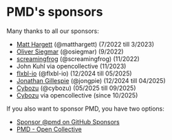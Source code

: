 # PMD's sponsors

Many thanks to all our sponsors:

* [Matt Hargett](https://github.com/matthargett) (@matthargett) (7/2022 till 3/2023)
* [Oliver Siegmar](https://github.com/osiegmar) (@osiegmar) (9/2022)
* [screamingfrog](https://github.com/screamingfrog) (@screamingfrog) (11/2022)
* John Kuhl via opencollective (11/2023)
* [flxbl-io](https://github.com/flxbl-io) (@flxbl-io) (12/2024 till 05/2025)
* [Jonathan Gillespie](https://github.com/jongpie) (@jongpie) (12/2024 till 04/2025)
* [Cybozu](https://github.com/cybozu) (@cybozu) (05/2025 till 09/2025)
* [Cybozu](https://opencollective.com/cybozu) via opencollective (since 10/2025)

If you also want to sponsor PMD, you have two options:

* [Sponsor @pmd on GitHub Sponsors](https://github.com/sponsors/pmd)
* [PMD - Open Collective](https://opencollective.com/pmd)
